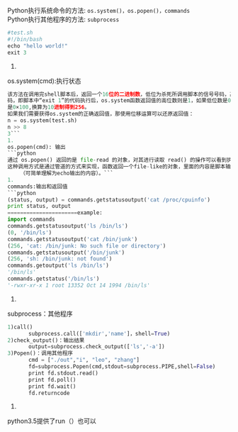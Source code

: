 Python执行系统命令的方法: ```os.system()，os.popen()，commands```<br>
Python执行其他程序的方法: ```subprocess```
```python
#test.sh
#!/bin/bash
echo "hello world!"
exit 3
```
1. 
os.system(cmd):执行状态
```python
该方法在调用完shell脚本后，返回一个16位的二进制数，低位为杀死所调用脚本的信号号码，高位为脚本的退出状态
码，即脚本中“exit 1”的代码执行后，os.system函数返回值的高位数则是1，如果低位数是0的情况下，则函数的返回值
是0×100,换算为10进制得到256。
如果我们需要获得os.system的正确返回值，那使用位移运算可以还原返回值：
n = os.system(test.sh)
n >> 8
3```
1. 
os.popen(cmd): 输出
```python
通过 os.popen() 返回的是 file-read 的对象，对其进行读取 read() 的操作可以看到执行的输出。
这种调用方式是通过管道的方式来实现，函数返回一个file-like的对象，里面的内容是脚本输出的内容
    （可简单理解为echo输出的内容）。```
1. 
commands:输出和返回值 
```python
(status, output) = commands.getstatusoutput('cat /proc/cpuinfo')
print status, output
======================example:
import commands
commands.getstatusoutput('ls /bin/ls')
(0, '/bin/ls')
commands.getstatusoutput('cat /bin/junk')
(256, 'cat: /bin/junk: No such file or directory')
commands.getstatusoutput('/bin/junk')
(256, 'sh: /bin/junk: not found')
commands.getoutput('ls /bin/ls')
'/bin/ls'
commands.getstatus('/bin/ls')
'-rwxr-xr-x 1 root 13352 Oct 14 1994 /bin/ls'
```
1. 
subprocess：其他程序
```python
1)call()
　　　　subprocess.call(['mkdir','name']，shell=True)
2)check_output()：输出结果
　　　　output=subprocess.check_output(['ls','-a'])
3)Popen()：调用其他程序
　　　　cmd = ["./out","i", "leo", "zhang"]
　　　　fd=subprocess.Popen(cmd,stdout=subprocess.PIPE,shell=False)
　　　　print fd.stdout.read()
　　　　print fd.poll()
　　　　print fd.wait()
　　　　fd.returncode
```
1. 
python3.5提供了run（）也可以